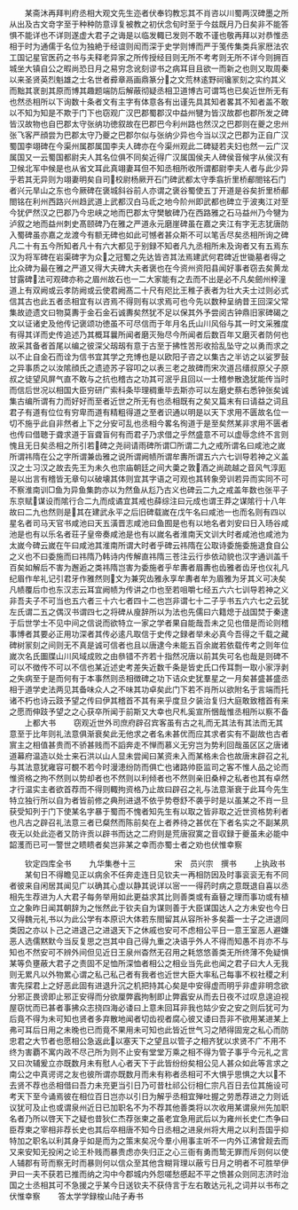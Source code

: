 <!-- { "loadSidebar": true } -->
　　某斋沐再拜判府丞相大观文先生迩者伏奉钧教忘其不肖咨以川蜀两汉碑墨之所从出及古文竒字至于种种防意谆复被教之初伏念旬时至于今兹既月乃日矣非不能答惧不能详也不详则遂虚大君子之诲是以临发輙已发则不敢不谨也敬再拜以对恭惟丞相于时为通儒于名位为独絶于经谊则闳而深于史学则博而严于笺传集类兵家厯法农工国记星官医药之书与夫释老异家之所传授经目则无所不考考则无所不详今则拥百城坐大镇自公之暇尚恐日月之易穷念讹刻谬书之病耳目且欲一而新之也则又取周秦以来圣贤英烈魁雄之士名世者彛章鬲画鼎篆分之文荒林逺野祠镵冡刻之实约其义而黜其衺剖其原而博其趣题端防后解蔽彻疑丞相卫道博古可谓笃也已矣近世所无有也然丞相所以下询数十条者文有主字有体意各有出谨先具其知者畧其不知者盖不敢以不知为知是不欺于门下也窃观广汉巴郡蜀郡汉中益州犍为皆汉故郡也郡所发之碑皆汉故物也自巴郡太守张纳功徳叙故在巴郡巴今利州路也然汉之巴郡则在夔之忠州张飞客严顔尝为巴郡太守乃夔之巴郡尔似与张纳少异也今当以汉之巴郡为正自广汉蜀国李翊碑在今渠州属郡属国李夫人碑亦在今渠州观此二碑疑若夫妇也然一云广汉属国又一云蜀国都尉夫人其名位俱不同矣近得广汉属国侯夫人碑侯音候字从侯汉有卫候北军中候是也从省文耳此真翊妻耳但不知丞相所收所谓都尉李夫人者与此少异乎若其无异则为翊妻明矣自司校尉杨厥开石门碑武都太守季翕折里桥郙閤铭石门者兴元旱山之东也今厥碑在褒城斜谷前人亦谓之褒谷蜀使五丁开道是谷矣折里桥郙閤铭在利州西路兴州趋武道上武都汉白马氐之地今阶州即武都也碑立于波夷江对至今犹俨然汉之巴郡乃今忠峡之地而巴郡太守樊敏碑乃在西路雅之石马益州乃今犍为泸叙之地而益州刺史髙颐碑乃在雅之严道永元磨崖碑虽在嘉之夹江有字无志犹唐防入蜀碑虽亦嘉之龙渡今有额无碑也如此可憾者甚众斯不可以笔舌尽矣丞相所询之碑凡二十有五今所知者凡十有六大都见于别録不知者凡九丞相所未及询者又有五焉东汉为将军碑在岩渠碑字为众之冠蜀之先达皆咨其法焉建武何君碑近世锄墓者得之比众碑为最在雅之严道又得大夫碑大夫者褒也在今资州资阳县闻好事者窃去矣黄龙甘露碑法可观碑亦称之眉州故石也一二大家能有之去而不出是必不凡矣劒州梓潼道上有双阙或云孝防阙或云使君阙髙二十尺有咫比王稚子表者为壮大夫士过则必式信其古也此五者丞相宜有以咨焉不得则有以求焉可也今先以数种呈纳昔王回深父常集故迹遗文曰物莫夀于金石金石诚夀矣然犹不足以保其外予尝阅古钟鼎旧家碑碣之文以证诸史及他传记褒颂功徳虽不可尽信而于年月名氏山川风俗与其一时文采雅度有得其详而史传追述乃其概耳曩所闻者磨灭殆尽今所闻者后数百年又磨灭者防何也故采其备者首尾以编之彼深父刼刼有意于古至于拂性苦形收拾乱坠守之以勇而求之以不止自金石而诠为信书宜其学之充博也是以欧阳子咨之以集古之半访之以娑罗鼔之异事质之以汝隂顔氏之遗迹苏子容叩之以表三老之故碑而宋次道吕缙叔原父子原叔之徒望风屏气直不敢与之抗也稽古之功其可泯乎且回以一士稽参散逸犹能传当时而信后世况以相国大臣穷研广索科条毕理稠重毕去斯亦可以左磨史蔡右悉钟张矣诚集古编所谓有力而好好而至者近世之所无有也丞相既有之矣又篇末有曰请益之词且君子有道有位位有穷卑而道有精粗得道之至者识通以明是以天下求用不匮故名位一切不施乎此自非然者上下之分安可乱也丞相今畧名徇道于是至矣然某非求用不匮者也传曰借聴于聋求道于盲聋盲何有而君子乃求借之乎然盛意不可以虚辱念终不言则愧且无日矣丞相之所引若碑之尧祠请雨碑所谓□所谓二九之戒所谓名曰咸池之嵗所谓祎隋在公之字所谓兼齿雅之说所谓阙帻所谓牟夀所谓五六六七训导若神之义盖汉之士习汉之故去先王为未久也宗庙朝廷之间大羮之敦酒之尚疏越之音风气淳厖是以出言有稽皆无章句以破壊其体则宜其字语之可观也其转象旁训若异而实同不可不察淮南训□鱼为异鱼集韵亦以为然鱼从尨乃古义也碑云二九之戒盖年数也张平子东京赋谋设而隂行合二九而成谲宜其戒也薛综注曰元成也谓王莽之谋隂行十八年故曰二九也然则是其在建武永平之后旧碑载嵗在戊午名曰咸池一也而名则有四以星名者司马天官书咸池曰天五潢晋志咸池曰鱼囿是也有以地名者刘安曰日入旸谷咸池是也有以乐名者荘子皇帝奏咸池是也有以嵗名者淮南天文训大时者咸池也咸池为太嵗今碑云嵗在午曰咸池其淮南所谓大时者乎碑云祎隋在公取诗委施委施退食自公之义也不曰委施而曰祎隋乃韩诗内传解直祎隋三苍注云行歩依动貌也汉字通训盖千百矣如解后不害为邂逅之类祎隋岂害为委施者乎牟夀者眉夀也齿雅者齿牙也仪礼凡纪眉作牟礼记引君牙作雅然则文为兼究齿雅永享牟夀者牟为眉雅为牙其义可决矣凡帻覆后巾也东汉志云耳宜阙帻为传讲之巾也至若咀嚼七经五六六七训导若神之义非吾夫子不可当也五六者三十六七者四十二也岂非谓七十二子乎书五六六七之云犹左氏谓二五之偶汉书谓四七之将碑从廋辞所以为法也先儒曰六籍熄于战国焚于秦逮于后世学士不见中间之信说而欲特立一家之学者果自能哉吾未之见也借是而论则稽事博者其要必正用功深者其传必逺凡取信于史传之録者举未必真今吾得之千载之藏碑树冡刻之间则无不真是诚可信者也且以唐逮今未能五百余嵗若依载传考之则年位嵗次名氏圗牒山川风域成败之由叅错不齐若十指然况唐以前其失可名也哉是则碑不可以不徴传不可以不信也某近述史考差失近数千条是皆史氏口传耳剽一取小家浮剥之失病至于是而何有于本事然则丞相徴碑之功下诘众史犹羣星之一月矣甚盛甚盛丞相于道学史法两见其备味众人之不味其功卓矣此门下若不肖所以欲附名于言端而托诸不朽也诗云跂予望之传曰伊其稽首不其有来乎度旦夕装治复归大庭敢致稽首有来之愿而伸跂予望之之心获卒所闻于前斯又大幸也尺札奚宣所悃哉惟丞相所以察不备
　　上都大书
　　窃观近世外司庶府辟召宾客虽有古之礼而无其法有其法而无其意至于比年则礼法意俱渐衰矣此无他求之者名未甚优而应其求者实有不副故也古者賔主之相值甚贵而不骄甚贱而不謟奔走不惮而慕义无穷岂为势利回哉虽区区之唐诸道幕府温造以处士来石洪以山人显未尝闻曰某资未入而某格未合也故唐末辟召之礼与其法意犹雍容可覩不若今时漫漶纷防而俱亡也诸路帅臣监司之客不惟人品之论而惟资格之拘不然则以势却者也不然则以利倾者也不然则亲旧桑梓之私者也其有卓然才行温实主者欲首荐而不得则輙拘资格乃止故曰辟召之礼与法意渐衰于此耳今先生特立独行所以自为者皆前修之典刑进退不依乎势卷舒不袭乎时是以虽某之不肖一旦获受知列于门下使某名字暴于蜀而不愧者知先生有以取之皆非取之近世资格势利者也凡古之辟召礼法意三者已粲然而陈前矣在上者养待之甚优在下者名实之不副某夙夜无以处此迩者又防许贡以辟书而达之二府则是荒唐寂寞之音収録于夔虽未必能中韶濩而已可一警世之瞆瞆者矣岂非某之幸而亦蜀士者之劝也伏惟幸察





　　钦定四库全书
　　九华集巻十三　　　　　宋　员兴宗　撰书
　　上执政书
　　某旬日不得瞻见正以病余不任奔走连日见钦夫一再相防因及时事衮衮无有不同者彼来自闲居其闻见广以确其心虚以静其说详以宻一一得药时病之意既退自喜以丞相先生荐进为人大君子每务举用如此更益求其比则善类或有盍簮之理而事功或有植立之象昨日闻其朝辞为之怅然此于钦夫自为谋则善于大臣谋国达人之方未安也今日又得魏元礼书以为此公学有本原识大体若东閤留其从容所补多矣葢一士子之进退同类因之亦以卜己之进退己之进退天下之休戚也安可不虑相公平日一意王室恶人避嫌恶人选儒黙默今当反复思之岂其中自己得九重之决语乎外人不得而知愚不肖亦不与知也不然安可不辨外间但见近日王泉州杳然无召用之耗悠悠善类无所终薄不免疑惧某等负壅蔽大君子之责固不足恤所深恤者相公之相业当先此也闻之君子曰大人无我则无累凡以外物累心谓之私己私己者有我者也近世大臣大率私己每事不权社稷之利害先探君上之好恶此固有进退升沉之机把持其心矣是中安得虚而明乎非虚非明念欲分邪正畏谤即止邪正安得而分欲厘弊蠧拘制即止弊蠧安从而去日夜不过叹息遑迫视屋窃忧而已甚者事拂众志挠四海必诿曰上意未回耳非我也姑少安之安之则后犹可为后竟不得为未可知也贤者多弃散地闻者切齿视者腐心彼又诿曰吾非不欲用某进某上弗可耳后日用之未晚也已而竟不果用未可知也此皆近世气习之陋得固宠之私心而防忠君之大节者也愿相公急返此以塞天下之望且以管子之相齐犹以求贤不广不用不终为害覇不寓内政不尽己所为则不止安有堂堂万乘之相不得为管子事乎今元礼之言又曰次辅爰立亦既数月未有慰人心者天下于此皆纷纷矣相公见人甚众如此等言求之南公之中真谔谔之友也彼所谓亦既数月而未有称者丞相可不大惧乎思惧之大以不去贤不荐也丞相借曰吾力未充更当引日乃可昔杜祁公衍相仁宗凡百日去位其施设可考天下至今诵焉彼在相位百日岂亦以引日为解乎丞相宜殚吐握之劳悉荐进之力则诋议犹可及止也或谓泉州近日已加职名不为不荐其他善类将以次收用某谓泉州先加职名者乃所以啓天下之疑也昔狄仁杰荐张柬之虽老宜急用武后以为雍州长史仁杰争曰臣荐柬之宰相非荐长史也其后卒相唐不知今日丞相之进泉州将大用之以利吾国乎抑特加之职名以利其身乎如是而为之策末矣况今羣小用事主听不一内外讧沸曾觌去而又来安知无投闲之论王朴贱而暴贵虑亦失归正之心三衙有勇而鸷无罪而斥则何以使人辅郡有苛而察无时而暴则何以信众至其他含糊背理以蔽亏日月之明者不可胜举伊尹曰一夫不获若已推而纳之沟中今郡城内外怨嗟愁慼起不平之愤甚众则同志济时治国之士丞相其可不急援之乎某今日送钦夫不获侍言于左右敢达元礼之词并以书布之伏惟幸察
　　答太学学録梭山陆子寿书

